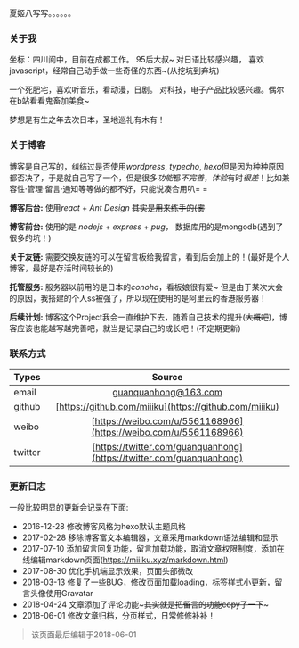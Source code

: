 夏姬八写写。。。。。。

### 关于我

坐标：四川阆中，目前在成都工作。 95后大叔~ 对日语比较感兴趣， 喜欢javascript，经常自己动手做一些奇怪的东西~(从挖坑到弃坑)

一个死肥宅，喜欢听音乐，看动漫，日剧。 对科技，电子产品比较感兴趣。偶尔在b站看看鬼畜加美食~

梦想是有生之年去次日本，圣地巡礼有木有！

### 关于博客

博客是自己写的，纠结过是否使用*wordpress*, *typecho*, *hexo*但是因为种种原因都否决了，于是就自己写了一个，但是很多*功能*都*不完善*，*体验*有时*很差*！比如兼容性·管理·留言·通知等等做的都不好，只能说凑合用叭= =

**博客后台:** 使用*react* + *Ant Design* ~~其实是用来练手的(雾~~

**博客前台:** 使用的是 *nodejs* + *express* + *pug*， 数据库用的是mongodb(遇到了很多的坑！)

**关于友链:** 需要交换友链的可以在留言板给我留言，看到后会加上的！(最好是个人博客，最好是存活时间较长的)

**托管服务:** 服务器以前用的是日本的*conoha*，看板娘很有爱~ 但是由于某次大会的原因，我搭建的个人ss被强了，所以现在使用的是阿里云的香港服务器！

**后续计划:** 博客这个Project我会一直维护下去，随着自己技术的提升(~~大概吧~~)，博客应该也能越写越完善吧，就当是记录自己的成长吧！(不定期更新)

### 联系方式

| Types     | Source      |
|-----------|:-------------:|
| email     | guanquanhong@163.com |
| github    | [https://github.com/miiiku](https://github.com/miiiku)   |
| weibo     | [https://weibo.com/u/5561168966](https://weibo.com/u/5561168966) |
| twitter   | [https://twitter.com/guanquanhong](https://twitter.com/guanquanhong) |

### 更新日志

一般比较明显的更新会记录在下面:

* 2016-12-28 修改博客风格为hexo默认主题风格
* 2017-02-28 移除博客富文本编辑器，文章采用markdown语法编辑和显示
* 2017-07-10 添加留言回复功能，留言加载功能，取消文章权限制度，添加在线编辑markdown页面(https://miiiku.xyz/markdown.html)
* 2017-08-30 优化手机端显示效果，页面头部微改
* 2018-03-13 修复了一些BUG，修改页面加载loading，标签样式小更新，留言头像使用Gravatar
* 2018-04-24 文章添加了评论功能~~~其实就是把留言的功能copy了一下~~~
* 2018-06-01 修改文章归档，分页样式，日常修修补补！

> 该页面最后编辑于2018-06-01